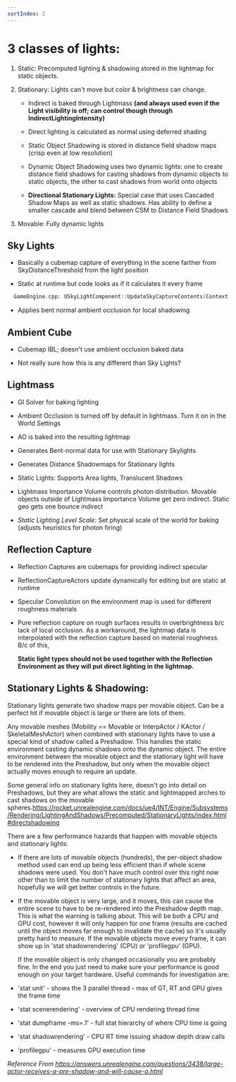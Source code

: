 ```yaml
---
sortIndex: 2
---
```


# 3 classes of lights:

1. Static: Precomputed lighting & shadowing stored in the lightmap for static objects.

1. Stationary: Lights can't move but color & brightness can change.

   - Indirect is baked through Lightmass **(and always used even if the Light visibility is off; can control though through IndirectLightingIntensity)**

   - Direct lighting is calculated as normal using deferred shading

   - Static Object Shadowing is stored in distance field shadow maps (crisp even at low resolution)

   - Dynamic Object Shadowing uses two dynamic lights: one to create distance field shadows for casting shadows from dynamic objects to static objects, the other to cast shadows from world onto objects

   - **Directional Stationary Lights:** Special case that uses Cascaded Shadow Maps as well as static shadows. Has ability to define a smaller cascade and blend between CSM to Distance Field Shadows

1. Movable: Fully dynamic lights

## Sky Lights

- Basically a cubemap capture of everything in the scene farther from SkyDistanceThreshold from the light position

- Static at runtime but code looks as if it calculates it every frame

```cpp
  GameEngine.cpp: USkyLightComponent::UpdateSkyCaptureContents(Context.World());)
```

- Applies bent normal ambient occlusion for local shadowing

## Ambient Cube

- Cubemap IBL; doesn't use ambient occlusion baked data

- Not really sure how this is any different than Sky Lights?

## Lightmass

- GI Solver for baking lighting

- Ambient Occlusion is turned off by default in lightmass. Turn it on in the World Settings

- AO is baked into the resulting lightmap

- Generates Bent-normal data for use with Stationary Skylights

- Generates Distance Shadowmaps for Stationary lights

- Static Lights: Supports Area lights, Translucent Shadows

- Lightmass Importance Volume controls photon distribution. Movable objects outside of Lightmass Importance Volume get zero indirect. Static geo gets one bounce indirect

- *Static Lighting Level Scale:* Set physical scale of the world for baking (adjusts heuristics for photon firing)

## Reflection Capture

- Reflection Captures are cubemaps for providing indirect specular

- ReflectionCaptureActors update dynamically for editing but are static at runtime

- Specular Convolution on the environment map is used for different roughness materials

- Pure reflection capture on rough surfaces results in overbrightness b/c lack of local occlusion. As a workaround, the lightmap data is interpolated with the reflection capture based on material roughness. B/c of this,

  **Static light types should not be used together with the Reflection Environment as they will put direct lighting in the lightmap.**

## Stationary Lights & Shadowing:

Stationary lights generate two shadow maps per movable object. Can be a perfect hit if movable object is large or there are lots of them.

Any movable meshes (Mobility == Movable or InterpActor / KActor / SkeletalMeshActor) when combined with stationary lights have to use a special kind of shadow called a Preshadow. This handles the static environment casting dynamic shadows onto the dynamic object. The entire environment between the movable object and the stationary light will have to be rendered into the Preshadow, but only when the movable object actually moves enough to require an update.

Some general info on stationary lights here, doesn't go into detail on Preshadows, but they are what allows the static and lightmapped arches to cast shadows on the movable spheres.<https://rocket.unrealengine.com/docs/ue4/INT/Engine/Subsystems/Rendering/LightingAndShadows/Precomputed/StationaryLights/index.html#directshadowing>

There are a few performance hazards that happen with movable objects and stationary lights:

- If there are lots of movable objects (hundreds), the per-object shadow method used can end up being less efficient than if whole scene shadows were used. You don't have much control over this right now other than to limit the number of stationary lights that affect an area, hopefully we will get better controls in the future.

- If the movable object is very large, and it moves, this can cause the entire scene to have to be re-rendered into the Preshadow depth map. This is what the warning is talking about. This will be both a CPU and GPU cost, however it will only happen for one frame (results are cached until the object moves far enough to invalidate the cache) so it's usually pretty hard to measure. If the movable objects move every frame, it can show up in 'stat shadowrendering' (CPU) or 'profilegpu' (GPU).

  If the movable object is only changed occasionally you are probably fine. In the end you just need to make sure your performance is good enough on your target hardware. Useful commands for investigation are:

- 'stat unit' - shows the 3 parallel thread - max of GT, RT and GPU gives the frame time

- 'stat scenerendering' - overview of CPU rendering thread time

- 'stat dumpframe -ms=.1' - full stat hierarchy of where CPU time is going

- 'stat shadowrendering' - CPU RT time issuing shadow depth draw calls

- 'profilegpu' - measures GPU execution time

*Reference From <https://answers.unrealengine.com/questions/3438/large-actor-receives-a-pre-shadow-and-will-cause-a.html>*
